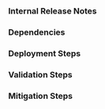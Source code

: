 <!-- Please provide Internal Release Notes and any other appropriate fields.
-->

### Internal Release Notes
<!-- What problem does this solve, or, why is the change needed? -->

### Dependencies
<!-- What systems will/could be affected by this change?  -->

### Deployment Steps
<!-- What manual steps does this release require to deploy? Does anyone need to be notified when this is released? -->

### Validation Steps
<!-- How will the deployer know that this change works as anticipated? (metrics, logs?) -->

### Mitigation Steps
<!-- Can we rollback this change? Roll forwards? Flip a feature gate? What are steps should be taken to Mitigate if an issue arises? -->
